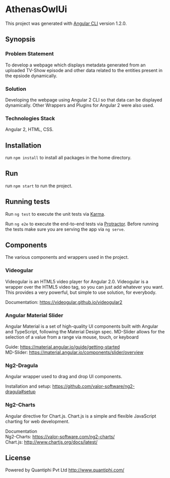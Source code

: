 # AthenasOwlUi

This project was generated with [Angular CLI](https://github.com/angular/angular-cli) version 1.2.0.

## Synopsis

### Problem Statement

To develop a webpage which displays metadata generated from an uploaded TV-Show episode and other data related to the entities present in the epsiode dynamically.

### Solution

Developing the webpage using Angular 2 CLI so that data can be displayed dynamically. Other Wrappers and Plugins for Angular 2 were also used.

### Technologies Stack

Angular 2, HTML, CSS. 

## Installation

run `npm install` to install all packages in the home directory.

## Run

run `npm start` to run the project.

## Running tests

Run `ng test` to execute the unit tests via [Karma](https://karma-runner.github.io).

Run `ng e2e` to execute the end-to-end tests via [Protractor](http://www.protractortest.org/).
Before running the tests make sure you are serving the app via `ng serve`.

## Components
The various components and wrappers used in the project.

### Videogular 

Videogular is an HTML5 video player for Angular 2.0. Videogular is a wrapper over the HTML5 video tag, so you can just add whatever you want. This provides a very powerful, but simple to use solution, for everybody.

Documentation: https://videogular.github.io/videogular2

### Angular Material Slider

Angular Material is a set of high-quality UI components built with Angular and TypeScript, following the Material Design spec. MD-Slider allows for the selection of a value from a range via mouse, touch, or keyboard 

Guide: https://material.angular.io/guide/getting-started  
MD-Slider: https://material.angular.io/components/slider/overview

### Ng2-Dragula

Angular wrapper used to drag and drop UI components.

Installation and setup: https://github.com/valor-software/ng2-dragula#setup

### Ng2-Charts

Angular directive for Chart.js. Chart.js is a simple and flexible JavaScript charting for web development.

Documentation  
Ng2-Charts: https://valor-software.com/ng2-charts/  
Chart.js: http://www.chartjs.org/docs/latest/

## License

Powered by Quantiphi Pvt Ltd http://www.quantiphi.com/
